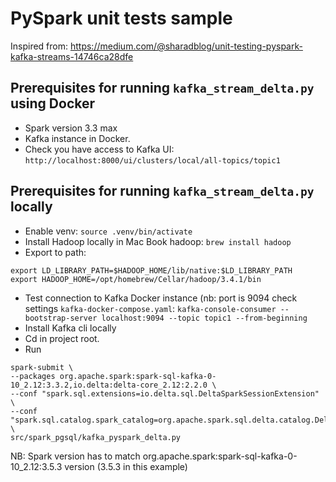 # PySpark unit tests sample
Inspired from: https://medium.com/@sharadblog/unit-testing-pyspark-kafka-streams-14746ca28dfe

## Prerequisites for running `kafka_stream_delta.py` using Docker
- Spark version 3.3 max
- Kafka instance in Docker.
- Check you have access to Kafka UI: `http://localhost:8000/ui/clusters/local/all-topics/topic1`

## Prerequisites for running `kafka_stream_delta.py` locally
- Enable venv: `source .venv/bin/activate`
- Install Hadoop locally in Mac Book hadoop:
`brew install hadoop`
- Export to path:
```
export LD_LIBRARY_PATH=$HADOOP_HOME/lib/native:$LD_LIBRARY_PATH
export HADOOP_HOME=/opt/homebrew/Cellar/hadoop/3.4.1/bin 
```
- Test connection to Kafka Docker instance (nb: port is 9094 check settings `kafka-docker-compose.yaml`:
`kafka-console-consumer --bootstrap-server localhost:9094 --topic topic1 --from-beginning`
- Install Kafka cli locally
- Cd in project root.
- Run
```
spark-submit \
--packages org.apache.spark:spark-sql-kafka-0-10_2.12:3.3.2,io.delta:delta-core_2.12:2.2.0 \
--conf "spark.sql.extensions=io.delta.sql.DeltaSparkSessionExtension" \
--conf "spark.sql.catalog.spark_catalog=org.apache.spark.sql.delta.catalog.DeltaCatalog" \
src/spark_pgsql/kafka_pyspark_delta.py
```
NB: Spark version has to match org.apache.spark:spark-sql-kafka-0-10_2.12:3.5.3 version (3.5.3 in this example)



  